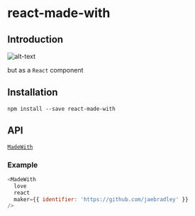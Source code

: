 # react-made-with

## Introduction

![alt-text](https://imgur.com/pWp6tZQ.png)

but as a `React` component

## Installation

```
npm install --save react-made-with
```

## API

[`MadeWith`](/src/MadeWith)

### Example

```javascript
<MadeWith
  love
  react
  maker={{ identifier: 'https://github.com/jaebradley' }}
/>
```